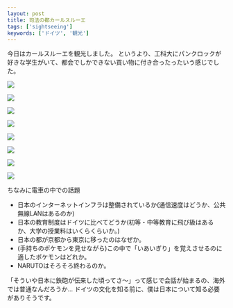 ```yaml
---
layout: post
title: 司法の都カールスルーエ
tags: ['sightseeing']
keywords: ['ドイツ', '観光']
---
```


今日はカールスルーエを観光しました。
というより、工科大にパンクロックが好きな学生がいて、都会でしかできない買い物に付き合ったったいう感じでした。

![ ](/img/blog_IMG_1272.jpg)

![ ](/img/blog_IMG_1274.jpg)

![ ](/img/blog_IMG_1233.jpg)

![ ](/img/blog_IMG_1275.jpg)

![ ](/img/blog_IMG_1276.jpg)

![ ](/img/blog_IMG_1277.jpg)

![ ](/img/blog_IMG_1258.jpg)

![ ](/img/blog_IMG_1224.jpg)

ちなみに電車の中での話題

* 日本のインターネットインフラは整備されているか(通信速度はどうか、公共無線LANはあるのか)
* 日本の教育制度はドイツに比べてどうか(初等・中等教育に飛び級はあるか、大学の授業料はいくらくらいか。)
* 日本の都が京都から東京に移ったのはなぜか。
* (手持ちのポケモンを見せながら)この中で「いあいぎり」を覚えさせるのに適したポケモンはどれか。
* NARUTOはそろそろ終わるのか。

「そういや日本に鉄砲が伝来した頃ってさ〜」って感じで会話が始まるの、海外では普通なんだろうか...
ドイツの文化を知る前に、僕は日本について知る必要がありそうです。
